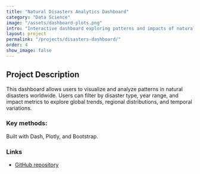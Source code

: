 ```yaml
---
title: "Natural Disasters Analytics Dashboard"
category: "Data Science"
image: "/assets/dashboard-plots.png"
intro: "Interactive dashboard exploring patterns and impacts of natural disasters worldwide."
layout: project
permalink: "/projects/disasters-dashboard/"
order: 4
show_image: false
---
```


## Project Description

This dashboard allows users to visualize and analyze patterns in natural disasters worldwide. Users can filter by disaster type, year range, and impact metrics to explore global trends, regional distributions, and temporal variations.

### Key methods:
Built with Dash, Plotly, and Bootstrap.

### Links
- [GitHub repository](https://github.com/siegelhannah/natural-disasters-dashboard)
